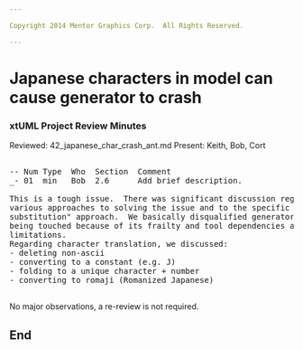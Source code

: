 ```yaml
---

Copyright 2014 Mentor Graphics Corp.  All Rights Reserved.

---
```


# Japanese characters in model can cause generator to crash
### xtUML Project Review Minutes

Reviewed:  42_japanese_char_crash_ant.md
Present:   Keith, Bob, Cort

<pre>

-- Num Type  Who  Section  Comment
_- 01  min   Bob  2.6      Add brief description.

This is a tough issue.  There was significant discussion regarding
various approaches to solving the issue and to the specific "character
substitution" approach.  We basically disqualified generator from
being touched because of its frailty and tool dependencies and memory
limitations.
Regarding character translation, we discussed:
- deleting non-ascii
- converting to a constant (e.g. J)
- folding to a unique character + number
- converting to romaji (Romanized Japanese)

</pre>
   
No major observations, a re-review is not required.


End
---
